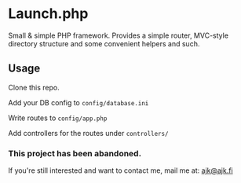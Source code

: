 # Launch.php

Small & simple PHP framework. Provides a simple router, MVC-style directory structure and some convenient helpers and such.

## Usage

Clone this repo.

Add your DB config to `config/database.ini`

Write routes to `config/app.php`

Add controllers for the routes under `controllers/`


### This project has been abandoned.

If you're still interested and want to contact me, mail me at: ajk@ajk.fi
